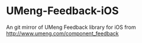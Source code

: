 UMeng-Feedback-iOS
==================

An git mirror of UMeng Feedback library for iOS from http://www.umeng.com/component_feedback
